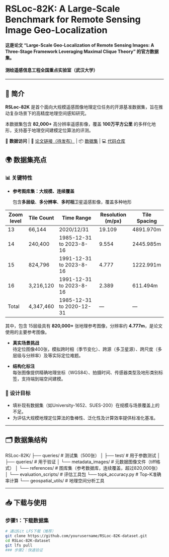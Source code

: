 # RSLoc-82K: A Large-Scale Benchmark for Remote Sensing Image Geo-Localization

#### 这是论文 “Large-Scale Geo-Localization of Remote Sensing Images: A Three-Stage Framework Leveraging Maximal Clique Theory” 的官方数据集。

#### 测绘遥感信息工程全国重点实验室（武汉大学）

---

## 💬 简介

**RSLoc-82K** 是首个面向大规模遥感图像地理定位任务的开源基准数据集，旨在推动复杂场景下的高精度地理空间感知研究。

本数据集包含 **82,000+** 高分辨率遥感影像，覆盖 **100万平方公里** 的多样化地形，支持基于地理空间建模定位算法的评测。

🔗 **数据访问** | 📄 [论文链接（待发布）]() | 📦 [数据集]() | 💻 [代码仓库](https://github.com/SandraPky/RSLoc-82K)


## 🌍 数据集亮点
### 📊 关键特性
- **参考图库集：大规模、连续覆盖**  

  包含**多层级**、**多分辨率**、**多时相**卫星遥感影像，覆盖多种地形
  
| Zoom level | Tile Count | Time Range                         | Resolution (m/px) | Tile Spacing |
|-------------|------------|-------------------------------------|-------------------|--------------|
| 13          | 66,144     | 2020/12/31                          | 19.109            | 4891.970m    |
| 14          | 240,400    | 1985-12-31 to 2023-8-16             | 9.554             | 2445.985m    |
| 15     | 824,796| 1991-12-31 to 2023-8-16     | 4.777             | 1222.991m    |
| 16          | 3,216,120  | 1991-12-31 to 2023-8-16             | 2.389             | 611.494m     |
| Total       | 4,347,460  | 1985-12-31 to 2020-12-31            | —                 | —            |

  其中，包含 15层级具有 **820,000+** 张地理参考图像，分辨率约 **4.777m**，是论文使用的主要参考图像。

- **真实场景挑战**  
  待定位图像400张，模拟跨时相（季节变化）、跨源（多卫星源）、跨尺度（多层级与分辨率）及等实际定位难题。

- **结构化标注**  
  每张图像提供精确地理坐标（WGS84）、拍摄时间、传感器类型及地形类别标签，支持端到端空间建模。

### 🚀 设计目标
- 填补现有数据集（如University-1652、SUES-200）在规模与场景覆盖上的不足。
- 为评估大规模地理定位算法的鲁棒性、泛化性及计算效率提供标准化基准。

---
## 🗂️ 数据集结构
RSLoc-82K/
├── queries/ # 测试集（500张）
│ ├── test/ # 用于参数测试
│ ├── queries/ # 用于验证
│ └── metadata_images/ # 元数据图像文件（tiff格式）
│
└── references/ # 图库集（参考数据库，连续覆盖，超过820,000张）
│
└── evaluation_scripts/ # 评估工具包
└── topk_accuracy.py # Top-K准确率计算
└── geospatial_utils/ # 地理空间分析工具

---

## 📥 下载与使用
### 步骤1：下载数据集
```bash
# 通过Git LFS下载（推荐）
git clone https://github.com/yourusername/RSLoc-82K-dataset.git
cd RSLoc-82K-dataset
git lfs pull
### 步骤2：快速验证
